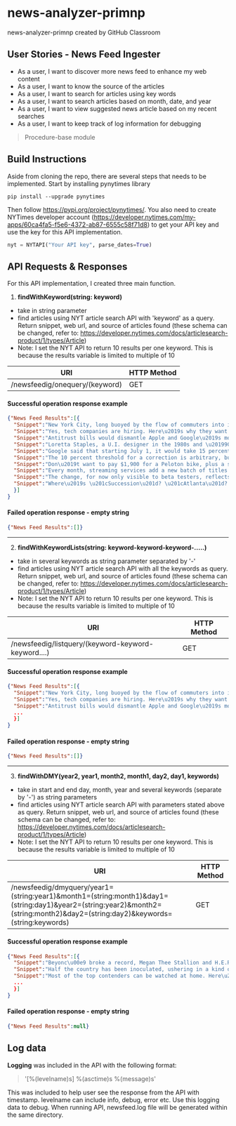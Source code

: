# news-analyzer-primnp
news-analyzer-primnp created by GitHub Classroom

## User Stories - News Feed Ingester
* As a user, I want to discover more news feed to enhance my web content
* As a user, I want to know the source of the articles
* As a user, I want to search for articles using key words
* As a user, I want to search articles based on month, date, and year
* As a user, I want to view suggested news article based on my recent searches
* As a user, I want to keep track of log information for debugging

> Procedure-base module

## Build Instructions
Aside from cloning the repo, there are several steps that needs to be implemented. Start by installing pynytimes library
```
pip install --upgrade pynytimes
```
Then follow https://pypi.org/project/pynytimes/. You also need to create NYTimes developer account (https://developer.nytimes.com/my-apps/60ca4fa5-f5e6-4372-ab87-6555c58f71d8) to get your API key and use the key for this API implementation.
```Python
nyt = NYTAPI("Your API key", parse_dates=True)
```

## API Requests & Responses

For this API implementation, I created three main function.

1. **findWithKeyword(string: keyword)**
  * take in string parameter
  * find articles using NYT article search API with 'keyword' as a query. Return snippet, web url, and source of articles found (these schema can be changed, refer to: https://developer.nytimes.com/docs/articlesearch-product/1/types/Article)
  * Note: I set the NYT API to return 10 results per one keyword. This is because the results variable is limited to multiple of 10


URI  | HTTP Method
------------- | -------------
/newsfeedig/onequery/(keyword)  | GET

#### Successful operation response example
```JSON
{"News Feed Results":[{
  "Snippet":"New York City, long buoyed by the flow of commuters into its towering office buildings, faces a cataclysmic challenge, even when the pandemic ends.","Source":"The New York Times","WebURL":"https://www.nytimes.com/2021/03/29/nyregion/remote-work-coronavirus-pandemic.html"},{
  "Snippet":"Yes, tech companies are hiring. Here\u2019s why they want you to notice.","Source":"The New York Times","WebURL":"https://www.nytimes.com/2021/03/23/technology/big-tech-jobs-politics.html"},{
  "Snippet":"Antitrust bills would dismantle Apple and Google\u2019s monopoly over the distribution of smartphone apps and entice companies to relocate to those states.","Source":"The New York Times","WebURL":"https://www.nytimes.com/2021/03/18/opinion/apple-google-app-monopoly.html"},{
  "Snippet":"Loretta Staples, a U.I. designer in the 1980s and \u201990s, had a front-row seat to the rise of personal computing.","Source":"The New York Times","WebURL":"https://www.nytimes.com/2021/03/18/style/loretta-staples-ui-design.html"},{
  "Snippet":"Google said that starting July 1, it would take 15 percent of the first $1 million developers take in from certain app sales, down from 30 percent.","Source":"The New York Times","WebURL":"https://www.nytimes.com/2021/03/16/business/google-play-developer-fees.html"},{
  "Snippet":"The 10 percent threshold for a correction is arbitrary, but it is often an indication that investors have turned more pessimistic about the markets.","Source":"The New York Times","WebURL":"https://www.nytimes.com/2021/03/04/business/nasdaq-tech-stocks-correction.html"},{
  "Snippet":"Don\u2019t want to pay $1,900 for a Peloton bike, plus a subscription fee for classes? Here are ways to reduce the cost of using tech to exercise at home.","Source":"The New York Times","WebURL":"https://www.nytimes.com/2021/03/03/technology/personaltech/peloton-alternatives-at-home-workout.html"},{
  "Snippet":"Every month, streaming services add a new batch of titles to their libraries. Here are our picks for March.","Source":"The New York Times","WebURL":"https://www.nytimes.com/2021/03/02/arts/best-movies-tv-hulu-disney.html"},{
  "Snippet":"The change, for now only visible to beta testers, reflects the popularity and shifting meaning of a symbol once mainly used to discuss blood donations.","Source":"The New York Times","WebURL":"https://www.nytimes.com/2021/02/18/world/apple-syringe-emoji-coronavirus-vaccine.html"},{
  "Snippet":"Where\u2019s \u201cSuccession\u201d? \u201cAtlanta\u201d? After the number of scripted shows fell for the first time in a decade, Hollywood hopes to satisfy a restless audience with less costly fare.","Source":"The New York Times","WebURL":"https://www.nytimes.com/2021/02/28/business/media/pandemic-streaming-tv-shows.html"
  }]
}
```
#### Failed operation response - empty string
```JSON
{"News Feed Results":[]}
```
---
2. **findWithKeywordLists(string: keyword-keyword-keyword-.....)**
  * take in several keywords as string parameter separated by '-'
  * find articles using NYT article search API with all the keywords as query. Return snippet, web url, and source of articles found (these schema can be changed, refer to: https://developer.nytimes.com/docs/articlesearch-product/1/types/Article)
  * Note: I set the NYT API to return 10 results per one keyword. This is because the results variable is limited to multiple of 10


URI  | HTTP Method
------------- | -------------
/newsfeedig/listquery/(keyword-keyword-keyword....)  | GET

#### Successful operation response example
```json
{"News Feed Results":[{
  "Snippet":"New York City, long buoyed by the flow of commuters into its towering office buildings, faces a cataclysmic challenge, even when the pandemic ends.","Source":"The New York Times","WebURL":"https://www.nytimes.com/2021/03/29/nyregion/remote-work-coronavirus-pandemic.html"},{
  "Snippet":"Yes, tech companies are hiring. Here\u2019s why they want you to notice.","Source":"The New York Times","WebURL":"https://www.nytimes.com/2021/03/23/technology/big-tech-jobs-politics.html"},{
  "Snippet":"Antitrust bills would dismantle Apple and Google\u2019s monopoly over the distribution of smartphone apps and entice companies to relocate to those states.","Source":"The New York Times","WebURL":"https://www.nytimes.com/2021/03/18/opinion/apple-google-app-monopoly.html"},
  ...
  }]
}
```
#### Failed operation response - empty string
```JSON
{"News Feed Results":[]}
```
---
3. **findWithDMY(year2, year1, month2, month1, day2, day1, keywords)**
  * take in start and end day, month, year and several keywords (separate by '-') as string parameters
  * find articles using NYT article search API with parameters stated above as query. Return snippet, web url, and source of articles found (these schema can be changed, refer to: https://developer.nytimes.com/docs/articlesearch-product/1/types/Article)
  * Note: I set the NYT API to return 10 results per one keyword. This is because the results variable is limited to multiple of 10

URI  | HTTP Method
------------- | -------------
/newsfeedig/dmyquery/year1=(string:year1)&month1=(string:month1)&day1=(string:day1)&year2=(string:year2)&month2=(string:month2)&day2=(string:day2)&keywords=(string:keywords)  | GET

#### Successful operation response example
```json
{"News Feed Results":[{
  "Snippet":"Beyonc\u00e9 broke a record, Megan Thee Stallion and H.E.R. won awards, Taylor Swift\u2019s \u201cFolklore\u201d was named album of the year and Billie Eilish\u2019s \u201cEverything I Wanted\u201d record of the year.","Source":"The New York Times","WebURL":"https://www.nytimes.com/2021/03/14/arts/music/grammy-awards-beyonce-taylor-swift.html"},{
  "Snippet":"Half the country has been inoculated, ushering in a kind of normalcy that is largely defined by the people it excludes.","Source":"The New York Times","WebURL":"https://www.nytimes.com/2021/03/15/podcasts/the-daily/israel-vaccinations-coronavirus.html"},{    "Snippet":"The two men are up for supporting actor in \u201cJudas and the Black Messiah,\u201d a best picture candidate. So who was the star? And the Globes\u2019 best supporting actress was shut out.","Source":"The New York Times","WebURL":"https://www.nytimes.com/2021/03/15/movies/oscars-snubs-surprises.html"},{
  "Snippet":"Most of the top contenders can be watched at home. Here\u2019s a guide to help you get a jump on the field.","Source":"The New York Times","WebURL":"https://www.nytimes.com/2021/03/15/movies/stream-oscars-nominated-movies.html"},
  ...
  }]
}
```

#### Failed operation response - empty string
```JSON
{"News Feed Results":null}
```

## Log data
**Logging** was included in the API with the following format:
> '[%(levelname)s] %(asctime)s %(message)s'

This was included to help user see the response from the API with timestamp. levelname can include info, debug, error etc. Use this logging data to debug. When running API, newsfeed.log file will be generated within the same directory.
